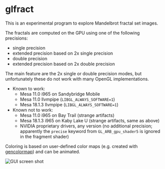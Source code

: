# glfract

This is an experimental program to explore Mandelbrot fractal set images.

The fractals are computed on the GPU using one of the following precisions:
- single precision
- extended precision based on 2x single precision
- double precision
- extended precision based on 2x double precision

The main feature are the 2x single or double precision modes, but unfortunately
these do not work with many OpenGL implementations.

* Known to work:
  * Mesa 11.0 i965 on Sandybridge Mobile
  * Mesa 11.0 llvmpipe (`LIBGL_ALWAYS_SOFTWARE=1`)
  * Mesa 18.1.3 llvmpipe (`LIBGL_ALWAYS_SOFTWARE=1`)
* Known not to work:
  * Mesa 11.0 i965 on Bay Trail (strange artifacts)
  * Mesa 18.1.3 i965 on Kaby Lake U (strange artifacts, same as above)
  * NVIDIA proprietary drivers, any version (no additional precision; apparently
    the `precise` keyword from `GL_ARB_gpu_shader5` is ignored in the fragment
    shader)

Coloring is based on user-defined color maps (e.g. created with 
[gencolormap](https://gitlab.marlam.de/marlam/gencolormap)) and can be animated.

![GUI screen shot](https://gitlab.marlam.de/marlam/glfract/raw/master/screenshot.png)
